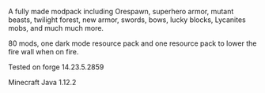 A fully made modpack including Orespawn, superhero armor, mutant beasts, twilight forest, new armor, swords, bows, lucky blocks, Lycanites mobs, and much much more.

80 mods, one dark mode resource pack and one resource pack to lower the fire wall when on fire.

Tested on forge 14.23.5.2859

Minecraft Java 1.12.2
